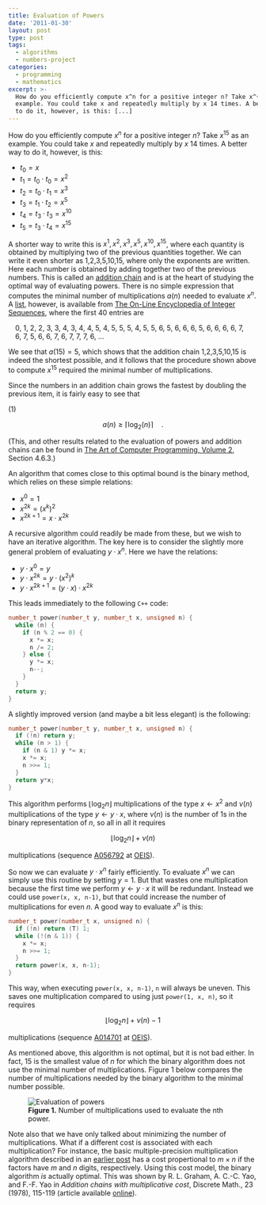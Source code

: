 ```yaml
---
title: Evaluation of Powers
date: '2011-01-30'
layout: post
type: post
tags:
  - algorithms
  - numbers-project
categories:
  - programming
  - mathematics
excerpt: >-
  How do you efficiently compute x^n for a positive integer n? Take x^{15} as an
  example. You could take x and repeatedly multiply by x 14 times. A better way
  to do it, however, is this: [...]
---
```

How do you efficiently compute $x^n$ for a positive integer $n$? Take $x^{15}$ as an example. You could take $x$ and repeatedly multiply by $x$ 14 times. A better way to do it, however, is this:

*   $t_0=x$
*   $t_1=t_0 \cdot t_0 = x^2$
*   $t_2=t_0 \cdot t_1 = x^3$
*   $t_3=t_1 \cdot t_2 = x^5$
*   $t_4=t_3 \cdot t_3 = x^{10}$
*   $t_5=t_3 \cdot t_4 = x^{15}$

A shorter way to write this is $x^1,x^2,x^3,x^5,x^{10},x^{15}$, where each quantity is obtained by multiplying two of the previous quantities together. We can write it even shorter as 1,2,3,5,10,15, where only the exponents are written. Here each number is obtained by adding together two of the previous numbers. This is called an [addition chain](http://en.wikipedia.org/wiki/Addition_chain) and is at the heart of studying the optimal way of evaluating powers. There is no simple expression that computes the minimal number of multiplications $a(n)$ needed to evaluate $x$<sup>$n$</sup>. A [list](http://oeis.org/A003313), however, is available from [The On-Line Encyclopedia of Integer Sequences](http://oeis.org), where the first 40 entries are

<p style="padding: 0 1em;">0, 1, 2, 2, 3, 3, 4, 3, 4, 4, 5, 4, 5, 5, 5, 4, 5, 5, 6, 5, 6, 6, 6, 5, 6, 6, 6, 6, 7, 6, 7, 5, 6, 6, 7, 6, 7, 7, 7, 6, &#8230;</p>

We see that $a(15)=5$, which shows that the addition chain 1,2,3,5,10,15 is indeed the shortest possible, and it follows that the procedure shown above to compute $x^{15}$ required the minimal number of multiplications.

Since the numbers in an addition chain grows the fastest by doubling the previous item, it is fairly easy to see that

<div class="pull-right">(1)</div>

$$
a(n) \geq \lceil \log_2(n) \rceil \quad .
$$

(This, and other results related to the evaluation of powers and addition chains can be found in <a href="/refs/taocp2">The Art of Computer Programming, Volume 2</a>, Section 4.6.3.)

An algorithm that comes close to this optimal bound is the binary method, which relies on these simple relations:

*   $x^0 = 1$
*   $x^{2k} = (x^k)^2$
*   $x^{2k+1} = x \cdot x^{2k}$

A recursive algorithm could readily be made from these, but we wish to have an iterative algorithm. The key here is to consider the slightly more general problem of evaluating $y \cdot x^n$. Here we have the relations:

*   $y \cdot x^0 = y$
*   $y \cdot x^{2k} = y \cdot (x^2)^k$
*   $y \cdot x^{2k+1} = (y \cdot x) \cdot x^{2k}$

This leads immediately to the following `C++` code:

``` cpp
number_t power(number_t y, number_t x, unsigned n) {
  while (n) {
    if (n % 2 == 0) {
      x *= x;
      n /= 2;
    } else {
      y *= x;
      n--;
    }
  }
  return y;
}
```

A slightly improved version (and maybe a bit less elegant) is the following:

``` cpp
number_t power(number_t y, number_t x, unsigned n) {
  if (!n) return y;
  while (n > 1) {
    if (n & 1) y *= x;
    x *= x;
    n >>= 1;
  }
  return y*x;
}
```

This algorithm performs $\lfloor \log_2 n \rfloor$ multiplications of the type $x \leftarrow x^2$ and $\nu(n)$ multiplications of the type $y \leftarrow y \cdot x$, where $\nu(n)$ is the number of 1s in the binary representation of $n$, so all in all it requires

$$
\lfloor \log_2 n \rfloor + \nu(n)
$$

multiplications (sequence [A056792](http://oeis.org/A056792) at [OEIS](http://oeis.org)).

So now we can evaluate $y \cdot x^n$ fairly efficiently. To evaluate $x^n$ we can simply use this routine by setting $y=1$. But that wastes one multiplication because the first time we perform $y \leftarrow y \cdot x$ it will be redundant. Instead we could use `power(x, x, n-1)`, but that could increase the number of multiplications for even $n$. A good way to evaluate $x^n$ is this:

``` cpp
number_t power(number_t x, unsigned n) {
  if (!n) return (T) 1;
  while (!(n & 1)) {
    x *= x;
    n >>= 1;
  }
  return power(x, x, n-1);
}
```

This way, when executing `power(x, x, n-1)`, `n` will always be uneven. This saves one multiplication compared to using just `power(1, x, n)`, so it requires

$$
\lfloor \log_2 n \rfloor + \nu(n) - 1
$$

multiplications (sequence [A014701](http://oeis.org/A014701) at [OEIS](http://oeis.org)).

As mentioned above, this algorithm is not optimal, but it is not bad either. In fact, 15 is the smallest value of $n$ for which the binary algorithm does not use the minimal number of multiplications. Figure 1 below compares the number of multiplications needed by the binary algorithm to the minimal number possible.

<figure>
  <img src="/media/power.png" class="img-responsive" alt="Evaluation of powers">
  <figcaption><strong>Figure 1.</strong> Number of multiplications used to evaluate the nth power.</figcaption>
</figure>

Note also that we have only talked about minimizing the number of multiplications. What if a different cost is associated with each multiplication? For instance, the basic multiple-precision multiplication algorithm described in an [earlier post](/blog/2009/07/implementing-multiple-precision-arithmetic-part-1) has a cost propertional to $m \times n$ if the factors have $m$ and $n$ digits, respectively. Using this cost model, the binary algorithm *is* actually optimal. This was shown by R. L. Graham, A. C.-C. Yao, and F.-F. Yao in *Addition chains with multiplicative cost*, Discrete Math., 23 (1978), 115-119 (article available [online](http://www.math.ucsd.edu/~ronspubs/#78)).
